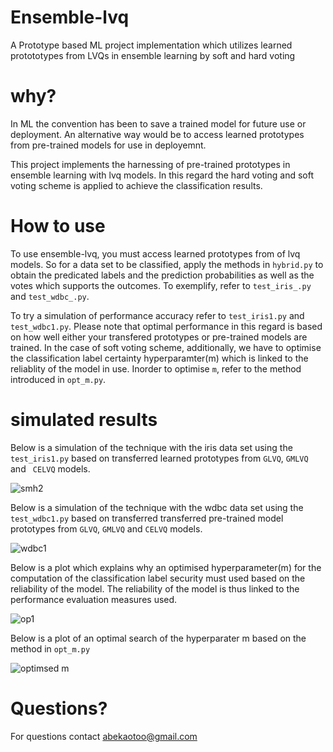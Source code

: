 # Ensemble-lvq
A Prototype based ML project implementation which utilizes learned protototypes from LVQs in ensemble learning by soft and hard voting

# why?
In ML the convention has been to save a trained model for future use or deployment. An alternative way would be to access learned prototypes from pre-trained models
for use in deployemnt.

This project implements the harnessing of pre-trained prototypes in ensemble learning with lvq models. In this regard the hard voting and soft voting scheme is applied to achieve the classification results. 

# How to use
To use ensemble-lvq, you must access learned prototypes from of lvq models. So for a data set to be classified, apply the methods in ```hybrid.py``` to obtain the predicated labels and the prediction probabilities as well as the votes which supports the outcomes. To exemplify, refer to ```test_iris_.py```  and ```test_wdbc_.py```. 

To try a simulation of performance accuracy refer to ```test_iris1.py``` and ```test_wdbc1.py```. Please note that optimal performance in this regard is based on how well either your transfered prototypes or pre-trained models are trained. In the case of soft voting scheme, additionally, we have to optimise the classification label certainty hyperparamter(m) which is linked to the reliablity of the model in use. Inorder to optimise ```m```, refer to the  method  introduced in ```opt_m.py```.



# simulated results
Below is a simulation of the technique with the iris data set using the ```test_iris1.py``` based on transferred learned prototypes from ```GLVQ```, ```GMLVQ``` and ``` CELVQ``` models.


![smh2](https://user-images.githubusercontent.com/82911284/166449818-27cad0f9-2b59-4159-9bbc-635d8b2a3edb.png)


Below is a simulation of the technique with the wdbc data set using the ```test_wdbc1.py``` based on transferred transferred pre-trained model prototypes from ```GLVQ```, ```GMLVQ``` and ```CELVQ``` models.

![wdbc1](https://user-images.githubusercontent.com/82911284/166610528-93c3dd63-fdd4-4b53-89e5-bce4bf932fe5.png)

Below is a plot which explains why an optimised hyperparameter(m) for the computation of the classification label security must used based on the reliability of the model.  The reliability of the model is thus linked to the performance evaluation measures used. 

![op1](https://user-images.githubusercontent.com/82911284/167155040-8652d9b9-f8c0-41b5-b5d1-87a2aa80028f.png)

Below is a plot of an optimal search of the hyperparater m based on the method in ```opt_m.py```

![optimsed m](https://user-images.githubusercontent.com/82911284/167154806-4175bf8f-6991-4fbe-83b8-4f08f131aa4e.png)

# Questions?
For questions contact abekaotoo@gmail.com



